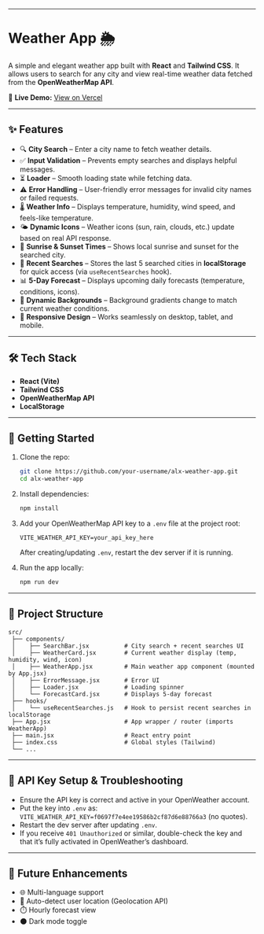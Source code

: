 
---

# Weather App 🌦️

A simple and elegant weather app built with **React** and **Tailwind CSS**.
It allows users to search for any city and view real-time weather data fetched from the **OpenWeatherMap API**.

🔗 **Live Demo:** [View on Vercel](https://vercel.com/sarsah-arthurs-projects/alx-fe-capstone-project/HH6bP9sLHxyERri7quCsZJ6HdCfi)

---

## ✨ Features

* 🔍 **City Search** – Enter a city name to fetch weather details.
* ✅ **Input Validation** – Prevents empty searches and displays helpful messages.
* ⏳ **Loader** – Smooth loading state while fetching data.
* ⚠️ **Error Handling** – User-friendly error messages for invalid city names or failed requests.
* 🌡️ **Weather Info** – Displays temperature, humidity, wind speed, and feels-like temperature.
* 🌤️ **Dynamic Icons** – Weather icons (sun, rain, clouds, etc.) update based on real API response.
* 🌅 **Sunrise & Sunset Times** – Shows local sunrise and sunset for the searched city.
* 📝 **Recent Searches** – Stores the last 5 searched cities in **localStorage** for quick access (via `useRecentSearches` hook).
* 📊 **5-Day Forecast** – Displays upcoming daily forecasts (temperature, conditions, icons).
* 🎨 **Dynamic Backgrounds** – Background gradients change to match current weather conditions.
* 📱 **Responsive Design** – Works seamlessly on desktop, tablet, and mobile.

---

## 🛠️ Tech Stack

* **React (Vite)**
* **Tailwind CSS**
* **OpenWeatherMap API**
* **LocalStorage**

---

## 🚀 Getting Started

1. Clone the repo:

   ```bash
   git clone https://github.com/your-username/alx-weather-app.git
   cd alx-weather-app
   ```

2. Install dependencies:

   ```bash
   npm install
   ```

3. Add your OpenWeatherMap API key to a `.env` file at the project root:

   ```
   VITE_WEATHER_API_KEY=your_api_key_here
   ```

   After creating/updating `.env`, restart the dev server if it is running.

4. Run the app locally:

   ```bash
   npm run dev
   ```

---

## 📂 Project Structure

```
src/
 ├── components/
 │    ├── SearchBar.jsx          # City search + recent searches UI
 │    ├── WeatherCard.jsx        # Current weather display (temp, humidity, wind, icon)
 │    ├── WeatherApp.jsx         # Main weather app component (mounted by App.jsx)
 │    ├── ErrorMessage.jsx       # Error UI
 │    ├── Loader.jsx             # Loading spinner
 │    └── ForecastCard.jsx       # Displays 5-day forecast
 ├── hooks/
 │    └── useRecentSearches.js   # Hook to persist recent searches in localStorage
 ├── App.jsx                     # App wrapper / router (imports WeatherApp)
 ├── main.jsx                    # React entry point
 ├── index.css                   # Global styles (Tailwind)
 └── ...
```

---

## 🔑 API Key Setup & Troubleshooting

* Ensure the API key is correct and active in your OpenWeather account.
* Put the key into `.env` as: `VITE_WEATHER_API_KEY=f0697f7e4ee19586b2cf87d6e88766a3` (no quotes).
* Restart the dev server after updating `.env`.
* If you receive `401 Unauthorized` or similar, double-check the key and that it’s fully activated in OpenWeather’s dashboard.

---

## 🌟 Future Enhancements

* 🌐 Multi-language support
* 📍 Auto-detect user location (Geolocation API)
* ⏱️ Hourly forecast view
* 🌑 Dark mode toggle

